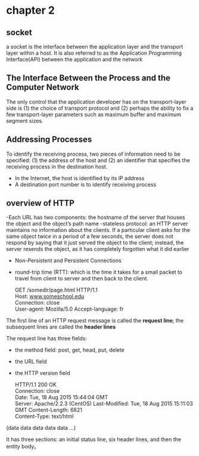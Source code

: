 # chapter 2 

## socket
a socket is the interface between the application layer and the transport layer within a host. It is also referred to as the Application Programming Interface(API) between the application and the network

## The Interface Between the Process and the Computer Network
The only control that the application developer has on the transport-layer side is (1) the choice of transport protocol and (2) perhaps the ability to fix a few transport-layer parameters such as maximum buffer and maximum
segment sizes.

## Addressing Processes
To identify the receiving process, two pieces of information need to be specified: (1) the address of the host and (2) an identifier that specifies the receiving process in the destination host.

- In the Internet, the host is identified by its IP address
- A destination port number is to identify receiving process

## overview of HTTP

-Each URL has two components: the hostname of the server that houses the object and the object’s path name
-stateless protocol: an HTTP server maintains no information about the clients. If a particular client asks for the same object twice in a period of a few seconds, the server does not respond by saying that it just served the object to the client; instead, the server resends the object, as it has completely forgotten what it did earlier

- Non-Persistent and Persistent Connections

- round-trip time (RTT): which is the time it takes for a small packet to travel from client to server and then back to the client.

	GET /somedir/page.html HTTP/1.1  
	Host: www.someschool.edu  
	Connection: close  
	User-agent: Mozilla/5.0 Accept-language: fr

The first line of an HTTP request message is called the **request line**; the subsequent lines are called the **header lines**

The request line has three fields: 
- the method field: post, get, head, put, delete 
- the URL field
- the HTTP version field

	HTTP/1.1 200 OK  
	Connection: close  
	Date: Tue, 18 Aug 2015 15:44:04 GMT  
	Server: Apache/2.2.3 (CentOS) Last-Modified: Tue, 18 Aug 2015 15:11:03 GMT Content-Length: 6821  
	Content-Type: text/html  
                            
(data data data data data ...)  

It has three sections: an initial status line, six header lines, and then the entity body。

